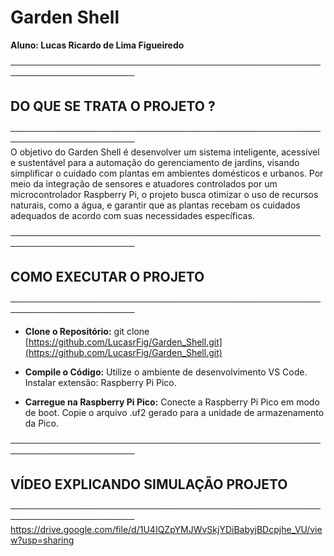 # Garden Shell
**Aluno: Lucas Ricardo de Lima Figueiredo** 

──────────────────────────────────────────────────────────────────────  
## DO QUE SE TRATA O PROJETO ?
──────────────────────────────────────────────────────────────────────  
O objetivo do Garden Shell é desenvolver um sistema inteligente, acessível e sustentável para a automação do gerenciamento de jardins, visando simplificar o cuidado com plantas em ambientes domésticos e urbanos. Por meio da integração de sensores e atuadores controlados por um microcontrolador Raspberry Pi, o projeto busca otimizar o uso de recursos naturais, como a água, e garantir que as plantas recebam os cuidados adequados de acordo com suas necessidades específicas.

──────────────────────────────────────────────────────────────────────  
## COMO EXECUTAR O PROJETO
──────────────────────────────────────────────────────────────────────  
- **Clone o Repositório:**
  git clone [https://github.com/LucasrFig/Garden_Shell.git](https://github.com/LucasrFig/Garden_Shell.git)
  
- **Compile o Código:**
  Utilize o ambiente de desenvolvimento VS Code. 
  Instalar extensão: Raspberry Pi Pico.

- **Carregue na Raspberry Pi Pico:**
  Conecte a Raspberry Pi Pico em modo de boot.
  Copie o arquivo .uf2 gerado para a unidade de armazenamento da Pico.

──────────────────────────────────────────────────────────────────────  
## VÍDEO EXPLICANDO SIMULAÇÃO PROJETO  
────────────────────────────────────────────────────────────────────── 
[https://drive.google.com/file/d/1U4IQZpYMJWvSkjYDiBabyjBDcpjhe_VU/view?usp=sharing
](https://drive.google.com/file/d/1U4IQZpYMJWvSkjYDiBabyjBDcpjhe_VU/view?usp=sharing)

